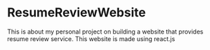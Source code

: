# ResumeReviewWebsite
This is about my personal project on building a website that provides resume review service. This website is made using react.js
